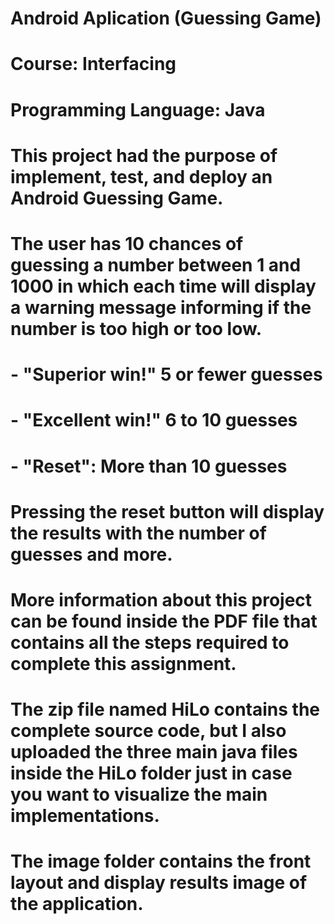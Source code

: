 # Android Aplication (Guessing Game)
# Course: Interfacing
# Programming Language: Java 

# This project had the purpose of implement, test, and deploy an Android Guessing Game.

# The user has 10 chances of guessing a number between 1 and 1000 in which each time will display a warning message informing if the number is too high or too low. 

#      - "Superior win!"  5 or fewer guesses
#      - "Excellent win!" 6 to 10 guesses
#      - "Reset":  More than 10 guesses

# Pressing the reset button will display the results with the number of guesses and more.

# More information about this project can be found inside the PDF file that contains all the steps required to complete this assignment.

# The zip file named HiLo contains the complete source code, but I also uploaded the three main java files inside the HiLo folder just in case you want to visualize the main implementations.

# The image folder contains the front layout and display results image of the application.
